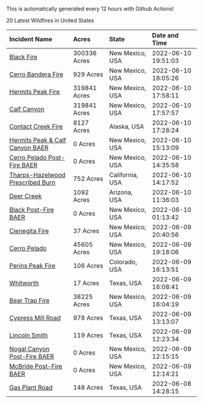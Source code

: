 This is automatically generated every 12 hours with Github Actions!

20 Latest Wildfires in United States

 | Incident Name | Acres | State | Date and Time |
|:---|:---|:---|:---|
| [Black Fire](https://inciweb.nwcg.gov/incident/8103/) | 300336 Acres | New Mexico, USA | 2022-06-10 19:51:03 |
| [Cerro Bandera Fire](https://inciweb.nwcg.gov/incident/8146/) | 929 Acres | New Mexico, USA | 2022-06-10 18:05:26 |
| [Hermits Peak Fire](https://inciweb.nwcg.gov/incident/8049/) | 319841 Acres | New Mexico, USA | 2022-06-10 17:58:11 |
| [Calf Canyon](https://inciweb.nwcg.gov/incident/8069/) | 319841 Acres | New Mexico, USA | 2022-06-10 17:57:57 |
| [Contact Creek Fire](https://inciweb.nwcg.gov/incident/8131/) | 8127 Acres | Alaska, USA | 2022-06-10 17:28:24 |
| [Hermits Peak & Calf Canyon BAER](https://inciweb.nwcg.gov/incident/8104/) | 0 Acres | New Mexico, USA | 2022-06-10 15:13:09 |
| [Cerro Pelado Post-Fire BAER](https://inciweb.nwcg.gov/incident/8118/) | 0 Acres | New Mexico, USA | 2022-06-10 14:35:58 |
| [Tharps-Hazelwood Prescribed Burn](https://inciweb.nwcg.gov/incident/8130/) | 752 Acres | California, USA | 2022-06-10 14:17:52 |
| [Deer Creek](https://inciweb.nwcg.gov/incident/8145/) | 1092 Acres | Arizona, USA | 2022-06-10 11:36:03 |
| [Black Post-Fire BAER](https://inciweb.nwcg.gov/incident/8144/) | 0 Acres | New Mexico, USA | 2022-06-10 01:13:42 |
| [Cienegita Fire](https://inciweb.nwcg.gov/incident/8132/) | 37 Acres | New Mexico, USA | 2022-06-09 20:40:56 |
| [Cerro Pelado](https://inciweb.nwcg.gov/incident/8075/) | 45605 Acres | New Mexico, USA | 2022-06-09 19:18:06 |
| [Perins Peak Fire](https://inciweb.nwcg.gov/incident/8120/) | 106 Acres | Colorado, USA | 2022-06-09 16:13:51 |
| [Whitworth](https://inciweb.nwcg.gov/incident/8134/) | 17 Acres | Texas, USA | 2022-06-09 16:08:41 |
| [Bear Trap Fire](https://inciweb.nwcg.gov/incident/8093/) | 38225 Acres | New Mexico, USA | 2022-06-09 16:04:19 |
| [Cypress Mill Road](https://inciweb.nwcg.gov/incident/8137/) | 978 Acres | Texas, USA | 2022-06-09 13:13:07 |
| [Lincoln Smith](https://inciweb.nwcg.gov/incident/8133/) | 119 Acres | Texas, USA | 2022-06-09 12:23:34 |
| [Nogal Canyon Post-Fire BAER](https://inciweb.nwcg.gov/incident/8072/) | 0 Acres | New Mexico, USA | 2022-06-09 12:15:15 |
| [McBride Post-Fire BAER](https://inciweb.nwcg.gov/incident/8080/) | 0 Acres | New Mexico, USA | 2022-06-09 12:14:21 |
| [Gas Plant Road](https://inciweb.nwcg.gov/incident/8136/) | 148 Acres | Texas, USA | 2022-06-08 14:28:15 |
